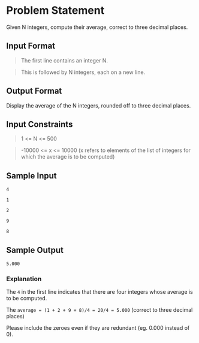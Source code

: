 # Problem Statement 

Given N integers, compute their average, correct to three decimal places.

## Input Format 

  > The first line contains an integer N. 

  > This is followed by N integers, each on a new line.

## Output Format 

Display the average of the N integers, rounded off to three decimal places.

## Input Constraints 

  > 1 <= N <= 500 

  > -10000 <= x <= 10000 (x refers to elements of the list of integers for which the average is to be computed)

## Sample Input

```
4

1

2

9

8
```

## Sample Output

`5.000`

### Explanation 

The `4` in the first line indicates that there are four integers whose average is to be computed. 

The `average = (1 + 2 + 9 + 8)/4 = 20/4 = 5.000` (correct to three decimal places) 

Please include the zeroes even if they are redundant (eg. 0.000 instead of 0).
